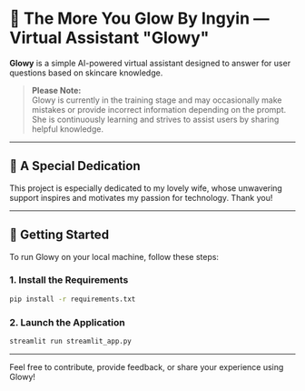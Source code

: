 # 🌸 The More You Glow By Ingyin — Virtual Assistant "Glowy"

**Glowy** is a simple AI-powered virtual assistant designed to answer for user questions based on skincare knowledge.

> **Please Note:**  
> Glowy is currently in the training stage and may occasionally make mistakes or provide incorrect information depending on the prompt. She is continuously learning and strives to assist users by sharing helpful knowledge.

---

## 💖 A Special Dedication

This project is especially dedicated to my lovely wife, whose unwavering support inspires and motivates my passion for technology. Thank you!

---

## 🚀 Getting Started

To run Glowy on your local machine, follow these steps:

### 1. Install the Requirements

```bash
pip install -r requirements.txt
```

### 2. Launch the Application

```bash
streamlit run streamlit_app.py
```

---

Feel free to contribute, provide feedback, or share your experience using Glowy!
